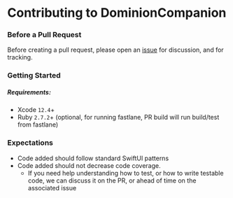 # Contributing to DominionCompanion

### Before a Pull Request

Before creating a pull request, please open an [issue](https://github.com/hborawski/DominionCompanion/issues) for discussion, and for tracking.



### Getting Started

##### Requirements:

- Xcode `12.4`+
- Ruby `2.7.2`+ (optional, for running fastlane, PR build will run build/test from fastlane)

### Expectations

- Code added should follow standard SwiftUI patterns
- Code added should not decrease code coverage.
  - If you need help understanding how to test, or how to write testable code, we can discuss it on the PR, or ahead of time on the associated issue

